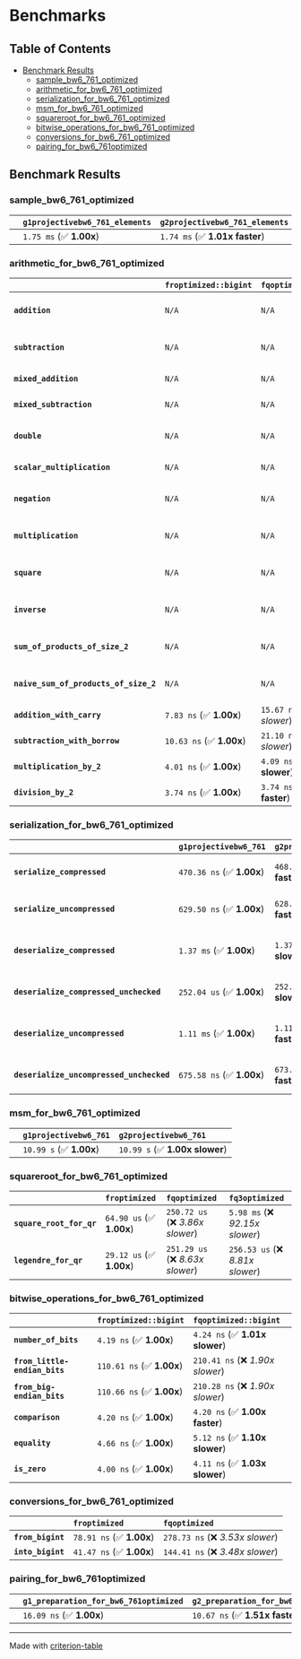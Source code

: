 # Benchmarks

## Table of Contents

- [Benchmark Results](#benchmark-results)
    - [sample_bw6_761_optimized](#sample_bw6_761_optimized)
    - [arithmetic_for_bw6_761_optimized](#arithmetic_for_bw6_761_optimized)
    - [serialization_for_bw6_761_optimized](#serialization_for_bw6_761_optimized)
    - [msm_for_bw6_761_optimized](#msm_for_bw6_761_optimized)
    - [squareroot_for_bw6_761_optimized](#squareroot_for_bw6_761_optimized)
    - [bitwise_operations_for_bw6_761_optimized](#bitwise_operations_for_bw6_761_optimized)
    - [conversions_for_bw6_761_optimized](#conversions_for_bw6_761_optimized)
    - [pairing_for_bw6_761optimized](#pairing_for_bw6_761optimized)

## Benchmark Results

### sample_bw6_761_optimized

|        | `g1projectivebw6_761_elements`          | `g2projectivebw6_761_elements`           |
|:-------|:----------------------------------------|:---------------------------------------- |
|        | `1.75 ms` (✅ **1.00x**)                 | `1.74 ms` (✅ **1.01x faster**)           |

### arithmetic_for_bw6_761_optimized

|                                       | `froptimized::bigint`          | `fqoptimized::bigint`           | `g1projectivebw6_761`          | `g2projectivebw6_761`          | `fq3optimized`                   | `fq6optimized`                    | `fqoptimized`                     | `froptimized`                      |
|:--------------------------------------|:-------------------------------|:--------------------------------|:-------------------------------|:-------------------------------|:---------------------------------|:----------------------------------|:----------------------------------|:---------------------------------- |
| **`addition`**                        | `N/A`                          | `N/A`                           | `4.14 us` (✅ **1.00x**)        | `4.14 us` (✅ **1.00x faster**) | `91.56 ns` (🚀 **45.24x faster**) | `182.36 ns` (🚀 **22.72x faster**) | `30.34 ns` (🚀 **136.51x faster**) | `19.47 ns` (🚀 **212.76x faster**)  |
| **`subtraction`**                     | `N/A`                          | `N/A`                           | `4.19 us` (✅ **1.00x**)        | `4.19 us` (✅ **1.00x slower**) | `86.34 ns` (🚀 **48.56x faster**) | `168.31 ns` (🚀 **24.91x faster**) | `30.91 ns` (🚀 **135.61x faster**) | `15.44 ns` (🚀 **271.46x faster**)  |
| **`mixed_addition`**                  | `N/A`                          | `N/A`                           | `2.92 us` (✅ **1.00x**)        | `2.93 us` (✅ **1.00x slower**) | `N/A`                            | `N/A`                             | `N/A`                             | `N/A`                              |
| **`mixed_subtraction`**               | `N/A`                          | `N/A`                           | `2.95 us` (✅ **1.00x**)        | `2.96 us` (✅ **1.00x slower**) | `N/A`                            | `N/A`                             | `N/A`                             | `N/A`                              |
| **`double`**                          | `N/A`                          | `N/A`                           | `1.93 us` (✅ **1.00x**)        | `1.93 us` (✅ **1.00x slower**) | `69.24 ns` (🚀 **27.88x faster**) | `145.41 ns` (🚀 **13.27x faster**) | `24.58 ns` (🚀 **78.51x faster**)  | `11.08 ns` (🚀 **174.23x faster**)  |
| **`scalar_multiplication`**           | `N/A`                          | `N/A`                           | `1.55 ms` (✅ **1.00x**)        | `1.54 ms` (✅ **1.00x faster**) | `N/A`                            | `N/A`                             | `N/A`                             | `N/A`                              |
| **`negation`**                        | `N/A`                          | `N/A`                           | `N/A`                          | `N/A`                          | `69.53 ns` (❌ *4.15x slower*)    | `123.42 ns` (❌ *7.36x slower*)    | `23.96 ns` (❌ *1.43x slower*)     | `16.77 ns` (✅ **1.00x**)           |
| **`multiplication`**                  | `N/A`                          | `N/A`                           | `N/A`                          | `N/A`                          | `2.17 us` (❌ *31.23x slower*)    | `6.89 us` (❌ *99.40x slower*)     | `270.17 ns` (❌ *3.89x slower*)    | `69.37 ns` (✅ **1.00x**)           |
| **`square`**                          | `N/A`                          | `N/A`                           | `N/A`                          | `N/A`                          | `1.55 us` (❌ *26.28x slower*)    | `4.86 us` (❌ *82.11x slower*)     | `217.01 ns` (❌ *3.67x slower*)    | `59.17 ns` (✅ **1.00x**)           |
| **`inverse`**                         | `N/A`                          | `N/A`                           | `N/A`                          | `N/A`                          | `50.92 us` (❌ *3.79x slower*)    | `58.70 us` (❌ *4.37x slower*)     | `47.37 us` (❌ *3.53x slower*)     | `13.42 us` (✅ **1.00x**)           |
| **`sum_of_products_of_size_2`**       | `N/A`                          | `N/A`                           | `N/A`                          | `N/A`                          | `4.46 us` (❌ *42.10x slower*)    | `14.06 us` (❌ *132.81x slower*)   | `400.63 ns` (❌ *3.78x slower*)    | `105.87 ns` (✅ **1.00x**)          |
| **`naive_sum_of_products_of_size_2`** | `N/A`                          | `N/A`                           | `N/A`                          | `N/A`                          | `4.40 us` (❌ *27.95x slower*)    | `13.96 us` (❌ *88.64x slower*)    | `567.38 ns` (❌ *3.60x slower*)    | `157.54 ns` (✅ **1.00x**)          |
| **`addition_with_carry`**             | `7.83 ns` (✅ **1.00x**)        | `15.67 ns` (❌ *2.00x slower*)   | `N/A`                          | `N/A`                          | `N/A`                            | `N/A`                             | `N/A`                             | `N/A`                              |
| **`subtraction_with_borrow`**         | `10.63 ns` (✅ **1.00x**)       | `21.10 ns` (❌ *1.99x slower*)   | `N/A`                          | `N/A`                          | `N/A`                            | `N/A`                             | `N/A`                             | `N/A`                              |
| **`multiplication_by_2`**             | `4.01 ns` (✅ **1.00x**)        | `4.09 ns` (✅ **1.02x slower**)  | `N/A`                          | `N/A`                          | `N/A`                            | `N/A`                             | `N/A`                             | `N/A`                              |
| **`division_by_2`**                   | `3.74 ns` (✅ **1.00x**)        | `3.74 ns` (✅ **1.00x faster**)  | `N/A`                          | `N/A`                          | `N/A`                            | `N/A`                             | `N/A`                             | `N/A`                              |

### serialization_for_bw6_761_optimized

|                                          | `g1projectivebw6_761`          | `g2projectivebw6_761`            | `froptimized`                       | `fqoptimized`                       | `fq3optimized`                      | `fq6optimized`                    |
|:-----------------------------------------|:-------------------------------|:---------------------------------|:------------------------------------|:------------------------------------|:------------------------------------|:--------------------------------- |
| **`serialize_compressed`**               | `470.36 ns` (✅ **1.00x**)      | `468.57 ns` (✅ **1.00x faster**) | `50.32 ns` (🚀 **9.35x faster**)     | `156.52 ns` (🚀 **3.01x faster**)    | `464.83 ns` (✅ **1.01x faster**)    | `994.07 ns` (❌ *2.11x slower*)    |
| **`serialize_uncompressed`**             | `629.50 ns` (✅ **1.00x**)      | `628.56 ns` (✅ **1.00x faster**) | `50.00 ns` (🚀 **12.59x faster**)    | `156.30 ns` (🚀 **4.03x faster**)    | `464.76 ns` (✅ **1.35x faster**)    | `994.13 ns` (❌ *1.58x slower*)    |
| **`deserialize_compressed`**             | `1.37 ms` (✅ **1.00x**)        | `1.37 ms` (✅ **1.00x slower**)   | `93.26 ns` (🚀 **14648.26x faster**) | `305.76 ns` (🚀 **4467.81x faster**) | `940.26 ns` (🚀 **1452.87x faster**) | `1.89 us` (🚀 **722.39x faster**)  |
| **`deserialize_compressed_unchecked`**   | `252.04 us` (✅ **1.00x**)      | `252.10 us` (✅ **1.00x slower**) | `93.25 ns` (🚀 **2702.80x faster**)  | `305.77 ns` (🚀 **824.28x faster**)  | `944.72 ns` (🚀 **266.79x faster**)  | `1.89 us` (🚀 **133.36x faster**)  |
| **`deserialize_uncompressed`**           | `1.11 ms` (✅ **1.00x**)        | `1.11 ms` (✅ **1.00x faster**)   | `93.24 ns` (🚀 **11947.07x faster**) | `307.30 ns` (🚀 **3624.91x faster**) | `940.30 ns` (🚀 **1184.66x faster**) | `1.89 us` (🚀 **588.93x faster**)  |
| **`deserialize_uncompressed_unchecked`** | `675.58 ns` (✅ **1.00x**)      | `673.24 ns` (✅ **1.00x faster**) | `93.29 ns` (🚀 **7.24x faster**)     | `307.41 ns` (🚀 **2.20x faster**)    | `940.30 ns` (❌ *1.39x slower*)      | `1.89 us` (❌ *2.80x slower*)      |

### msm_for_bw6_761_optimized

|        | `g1projectivebw6_761`          | `g2projectivebw6_761`           |
|:-------|:-------------------------------|:------------------------------- |
|        | `10.99 s` (✅ **1.00x**)        | `10.99 s` (✅ **1.00x slower**)  |

### squareroot_for_bw6_761_optimized

|                          | `froptimized`            | `fqoptimized`                    | `fq3optimized`                    |
|:-------------------------|:-------------------------|:---------------------------------|:--------------------------------- |
| **`square_root_for_qr`** | `64.90 us` (✅ **1.00x**) | `250.72 us` (❌ *3.86x slower*)   | `5.98 ms` (❌ *92.15x slower*)     |
| **`legendre_for_qr`**    | `29.12 us` (✅ **1.00x**) | `251.29 us` (❌ *8.63x slower*)   | `256.53 us` (❌ *8.81x slower*)    |

### bitwise_operations_for_bw6_761_optimized

|                               | `froptimized::bigint`          | `fqoptimized::bigint`             |
|:------------------------------|:-------------------------------|:--------------------------------- |
| **`number_of_bits`**          | `4.19 ns` (✅ **1.00x**)        | `4.24 ns` (✅ **1.01x slower**)    |
| **`from_little-endian_bits`** | `110.61 ns` (✅ **1.00x**)      | `210.41 ns` (❌ *1.90x slower*)    |
| **`from_big-endian_bits`**    | `110.66 ns` (✅ **1.00x**)      | `210.28 ns` (❌ *1.90x slower*)    |
| **`comparison`**              | `4.20 ns` (✅ **1.00x**)        | `4.20 ns` (✅ **1.00x faster**)    |
| **`equality`**                | `4.66 ns` (✅ **1.00x**)        | `5.12 ns` (✅ **1.10x slower**)    |
| **`is_zero`**                 | `4.00 ns` (✅ **1.00x**)        | `4.11 ns` (✅ **1.03x slower**)    |

### conversions_for_bw6_761_optimized

|                   | `froptimized`            | `fqoptimized`                     |
|:------------------|:-------------------------|:--------------------------------- |
| **`from_bigint`** | `78.91 ns` (✅ **1.00x**) | `278.73 ns` (❌ *3.53x slower*)    |
| **`into_bigint`** | `41.47 ns` (✅ **1.00x**) | `144.41 ns` (❌ *3.48x slower*)    |

### pairing_for_bw6_761optimized

|        | `g1_preparation_for_bw6_761optimized`          | `g2_preparation_for_bw6_761optimized`          | `miller_loop_for_bw6_761optimized`          | `final_exponentiation_for_bw6_761optimized`          | `full_pairing_for_bw6_761optimized`           |
|:-------|:-----------------------------------------------|:-----------------------------------------------|:--------------------------------------------|:-----------------------------------------------------|:--------------------------------------------- |
|        | `16.09 ns` (✅ **1.00x**)                       | `10.67 ns` (✅ **1.51x faster**)                | `3.89 ms` (❌ *241724.91x slower*)           | `3.68 ms` (❌ *228394.88x slower*)                    | `7.57 ms` (❌ *470469.86x slower*)             |

---
Made with [criterion-table](https://github.com/nu11ptr/criterion-table)

